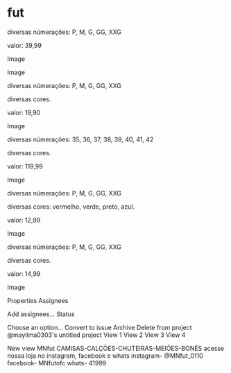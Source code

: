 # fut
diversas númerações: P, M, G, GG, XXG

valor: 39,99

Image

Image

diversas númerações: P, M, G, GG, XXG

diversas cores.

valor: 19,90

Image

diversas númerações: 35, 36, 37, 38, 39, 40, 41, 42

diversas cores.

valor: 119,99

Image

diversas númerações: P, M, G, GG, XXG

diversas cores: vermelho, verde, preto, azul.

valor: 12,99

Image

diversas númerações: P, M, G, GG, XXG

diversas cores.

valor: 14,99

Image

Properties
Assignees

Add assignees…
Status

Choose an option…
Convert to issue
Archive
Delete from project
@maylima0303's untitled project
View 1
View 2
View 3
View 4

New view
MNfut CAMISAS-CALÇÕES-CHUTEIRAS-MEIÕES-BONÉS acesse nossa loja no instagram, facebook e whats instagram- @MNfut_0110 facebook- MNfutofc whats- 41999
